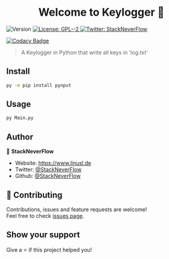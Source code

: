 <h1 align="center">Welcome to Keylogger 👋</h1>
<p>
  <img alt="Version" src="https://img.shields.io/badge/version-1.0.1-blue.svg?cacheSeconds=2592000" />
  <a href="#" target="_blank">
    <img alt="License: GPL--2" src="https://img.shields.io/badge/License-GPL--2-yellow.svg" />
  </a>
  <a href="https://twitter.com/StackNeverFlow" target="_blank">
    <img alt="Twitter: StackNeverFlow" src="https://img.shields.io/twitter/follow/StackNeverFlow.svg?style=social" />
  </a>
</p>

[![Codacy Badge](https://api.codacy.com/project/badge/Grade/c0dd7ce904c44cbd939317b58fbed958)](https://www.codacy.com/manual/StackNeverFlow/Keylogger?utm_source=github.com&amp;utm_medium=referral&amp;utm_content=StackNeverFlow/Keylogger&amp;utm_campaign=Badge_Grade)

> A Keylogger in Python that write all keys in 'log.txt'

## Install

```sh
py -m pip install pynput
```

## Usage

```sh
py Main.py
```

## Author

👤 **StackNeverFlow**

* Website: https://www.linusl.de
* Twitter: [@StackNeverFlow](https://twitter.com/StackNeverFlow)
* Github: [@StackNeverFlow](https://github.com/StackNeverFlow)

## 🤝 Contributing

Contributions, issues and feature requests are welcome!<br />Feel free to check [issues page](https://github.com/StackNeverFlow/Keylogger/issues). 

## Show your support

Give a ⭐️ if this project helped you!
